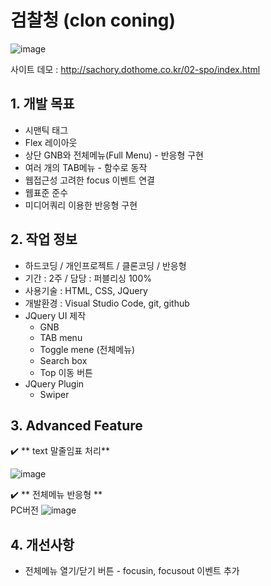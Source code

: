 # 검찰청 (clon coning)

![image](https://user-images.githubusercontent.com/126562076/224900197-b514bcec-9511-46af-887f-b739eaa495dc.png)


사이트 데모 : [<http://sachory.dothome.co.kr/02-spo/index.html>](http://sachory.dothome.co.kr/02-spo/index.html)

## 1. 개발 목표
* 시맨틱 태그
* Flex 레이아웃
* 상단 GNB와 전체메뉴(Full Menu) - 반응형 구현
* 여러 개의 TAB메뉴 - 함수로 동작 
* 웹접근성 고려한 focus 이벤트 연결
* 웹표준 준수
* 미디어쿼리 이용한 반응형 구현

 
 

  
  
   
## 2. 작업 정보
* 하드코딩 / 개인프로젝트 / 클론코딩 / 반응형
* 기간 : 2주 / 담당 : 퍼블리싱 100%
* 사용기술 : HTML, CSS, JQuery
* 개발환경 : Visual Studio Code, git, github
* JQuery UI 제작
  * GNB 
  * TAB menu
  * Toggle mene (전체메뉴)
  * Search box
  * Top 이동 버튼
* JQuery Plugin
  * Swiper





## 3. Advanced Feature

:heavy_check_mark: ** text 말줄임표 처리**<br>

![image](https://user-images.githubusercontent.com/126562076/225221539-4ac2c371-17e5-4851-ba01-a5932fd0c5ac.png)



:heavy_check_mark: ** 전체메뉴 반응형 **<br>
PC버전
![image](https://user-images.githubusercontent.com/126562076/225222516-fc28204c-46d1-4337-87fb-61e86bb94e5f.png)




## 4. 개선사항

* 전체메뉴 열기/닫기 버튼 - focusin, focusout 이벤트 추가



